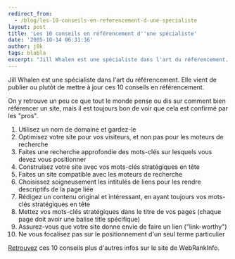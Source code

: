 ```yaml
---
redirect_from:
  - /blog/les-10-conseils-en-referencement-d-une-specialiste
layout: post
title: 'Les 10 conseils en référencement d''une spécialiste'
date: '2005-10-14 06:31:36'
author: j0k
tags: blabla
excerpt: "Jill Whalen est une spécialiste dans l'art du référencement.   Elle vient de publier ou plutôt de mettre à jour ces 10 conseils en référencement.  \n  \nOn y retrouve un peu ce que tout le monde pense ou dis sur comment bien référencer un site, mais il est toujours bon de voir que cela est confirmé par les \"pros\".  \n  \n   1. Utilisez un nom de      …"
---
```


Jill Whalen est une spécialiste dans l'art du référencement.   Elle vient de publier ou plutôt de mettre à jour ces 10 conseils en référencement.

On y retrouve un peu ce que tout le monde pense ou dis sur comment bien référencer un site, mais il est toujours bon de voir que cela est confirmé par les "pros".

   1. Utilisez un nom de domaine et gardez-le
   2. Optimisez votre site pour vos visiteurs, et non pas pour les moteurs de recherche
   3. Faites une recherche approfondie des mots-clés sur lesquels vous devez vous positionner
   4. Construisez votre site avec vos mots-clés stratégiques en tête
   5. Faites un site compatible avec les moteurs de recherche
   6. Choisissez soigneusement les intitulés de liens pour les rendre descriptifs de la page liée
   7. Rédigez un contenu original et intéressant, en ayant toujours vos mots-clés stratégiques en tête
   8. Mettez vos mots-clés stratégiques dans le titre de vos pages (chaque page doit avoir une balise title spécifique)
   9. Assurez-vous que votre site donne envie de faire un lien ("link-worthy")
  10. Ne vous focalisez pas sur le positionnement d'un seul terme particulier

[Retrouvez](http://www.webrankinfo.com/actualites/200510-conseils-jill-whalen.htm) ces 10 conseils plus d'autres infos sur le site de WebRankInfo.
